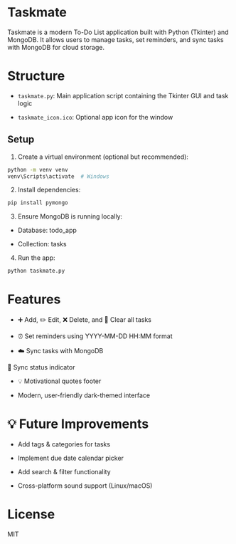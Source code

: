# Taskmate

Taskmate is a modern To-Do List application built with Python (Tkinter) and MongoDB. It allows users to manage tasks, set reminders, and sync tasks with MongoDB for cloud storage.

# Structure

- `taskmate.py`: Main application script containing the Tkinter GUI and task logic

- `taskmate_icon.ico`: Optional app icon for the window

## Setup

1. Create a virtual environment (optional but recommended):
```bash
python -m venv venv
venv\Scripts\activate  # Windows
```

2. Install dependencies:
```bash
pip install pymongo
```

3. Ensure MongoDB is running locally:

- Database: todo_app

- Collection: tasks

4. Run the app:
```bash
python taskmate.py
```

# Features

- ➕ Add, ✏️ Edit, ❌ Delete, and 🧹 Clear all tasks

- ⏰ Set reminders using YYYY-MM-DD HH:MM format

- ☁️ Sync tasks with MongoDB

 🔄 Sync status indicator

- 💡 Motivational quotes footer

- Modern, user-friendly dark-themed interface

# 💡 Future Improvements

- Add tags & categories for tasks

- Implement due date calendar picker

- Add search & filter functionality

- Cross-platform sound support (Linux/macOS)

# License

MIT
